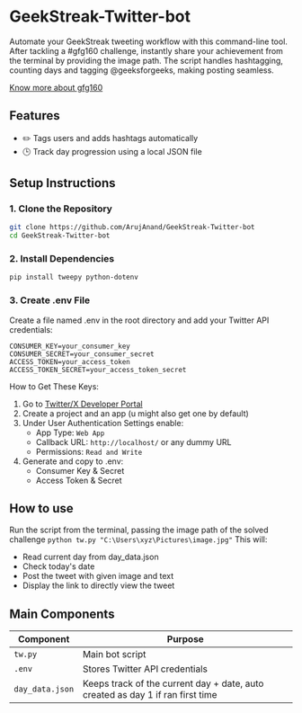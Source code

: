 # GeekStreak-Twitter-bot
Automate your GeekStreak tweeting workflow with this command-line tool. After tackling a #gfg160 challenge, instantly share your achievement from the terminal by providing the image path. The script handles hashtagging, counting days and tagging @geeksforgeeks, making posting seamless.

[Know more about gfg160](https://x.com/geeksforgeeks/status/1857321074993549547)
## Features
- ✏️ Tags users and adds hashtags automatically
- 🕒 Track day progression using a local JSON file

## Setup Instructions
### 1. Clone the Repository
```bash
git clone https://github.com/ArujAnand/GeekStreak-Twitter-bot
cd GeekStreak-Twitter-bot
````
### 2. Install Dependencies
```bash
pip install tweepy python-dotenv
```
### 3. Create .env File
Create a file named .env in the root directory and add your Twitter API credentials:
```basb
CONSUMER_KEY=your_consumer_key
CONSUMER_SECRET=your_consumer_secret
ACCESS_TOKEN=your_access_token
ACCESS_TOKEN_SECRET=your_access_token_secret
```
How to Get These Keys:
1. Go to [Twitter/X Developer Portal](https://developer.x.com/en)
2. Create a project and an app (u might also get one by default)
3. Under User Authentication Settings enable:
   - App Type: ```Web App```
   - Callback URL: ```http://localhost/``` or any dummy URL
   - Permissions: ```Read and Write```
4. Generate and copy to .env:
   - Consumer Key & Secret
   - Access Token & Secret
## How to use
Run the script from the terminal, passing the image path of the solved challenge
```python tw.py "C:\Users\xyz\Pictures\image.jpg"```
This will:
   - Read current day from day_data.json
   - Check today's date
   - Post the tweet with given image and text
   - Display the link to directly view the tweet
## Main Components
| Component       | Purpose                                    |
|-----------------|--------------------------------------------|
| `tw.py`         | Main bot script                            |
| `.env`          | Stores Twitter API credentials    |
| `day_data.json` | Keeps track of the current day + date, auto created as day 1 if ran first time |    
